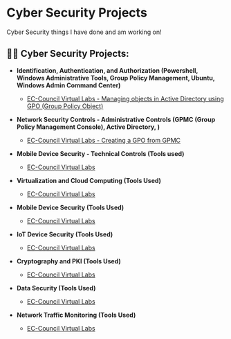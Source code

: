 # Cyber Security Projects
Cyber Security things I have done and am working on!

<h2>👨‍💻 Cyber Security Projects:</h2>

- <b>Identification, Authentication, and Authorization (Powershell, Windows Administrative Tools, Group Policy Management, Ubuntu, Windows Admin Command Center)</b>

  - [EC-Council Virtual Labs - Managing objects in Active Directory using GPO (Group Policy Object)](https://github.com/joshmadakor1/Algorithms-Practice)

- <b>Network Security Controls - Administrative Controls (GPMC (Group Policy Management Console), Active Directory, )</b>

  - [EC-Council Virtual Labs - Creating a GPO from GPMC](https://github.com/joshmadakor1/4chan-Image-Analysis-Middleware-C964)

- <b>Mobile Device Security - Technical Controls (Tools used)</b>

  - [EC-Council Virtual Labs](https://github.com/joshmadakor1/Sentinel-Lab)

- <b>Virtualization and Cloud Computing (Tools Used)</b>

  - [EC-Council Virtual Labs](https://github.com/joshmadakor1/EncrypterPOC)

- <b>Mobile Device Security (Tools Used)</b>

  - [EC-Council Virtual Labs](https://github.com/joshmadakor1/Package-Delivery-Pathfinding-Algorithm)

- <b>IoT Device Security (Tools Used)</b>

  - [EC-Council Virtual Labs](https://github.com/joshmadakor1/Package-Delivery-Pathfinding-Algorithm)
​
- <b>Cryptography and PKI (Tools Used)</b>

  - [EC-Council Virtual Labs](https://github.com/joshmadakor1/Package-Delivery-Pathfinding-Algorithm)

- <b>Data Security (Tools Used)</b>

  - [EC-Council Virtual Labs](https://github.com/joshmadakor1/Package-Delivery-Pathfinding-Algorithm)

- <b>Network Traffic Monitoring (Tools Used)</b>

  - [EC-Council Virtual Labs](https://github.com/joshmadakor1/Package-Delivery-Pathfinding-Algorithm)
